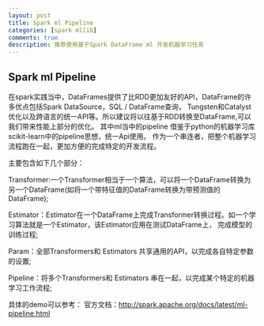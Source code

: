```yaml
---
layout: post
title: Spark ml Pipeline
categories: [spark mllib]
comments: true
description: 推荐使用基于Spark DataFrame ml 开发机器学习任务
---
```


## Spark ml Pipeline

在spark实践当中，DataFrames提供了比RDD更加友好的API，DataFrame的许多优点包括Spark DataSource，SQL / DataFrame查询，
Tungsten和Catalyst优化以及跨语言的统一API等。所以建议将以往基于RDD转换至DataFrame,可以我们带来性能上部分的优化。
其中ml当中的pipeline 借鉴于python的机器学习库scikit-learn中的pipeline思想，统一Api使用。
作为一个串连者，把整个机器学习流程跑在一起，更加方便的完成特定的开发流程。

主要包含如下几个部分：

Transformer:一个Transformer相当于一个算法，可以将一个DataFrame转换为另一个DataFrame(如将一个带特征值的DataFrame转换为带预测值的DataFrame);

Estimator：Estimator在一个DataFrame上完成Transformer转换过程。如一个学习算法就是一个Estimator，该Estimator应用在测试DataFrame上，
            完成模型的训练过程;

Param：全部Transformers和 Estimators 共享通用的API，以完成各自特定参数的设置;

Pipeline：将多个Transformers和 Estimators 串在一起，以完成某个特定的机器学习工作流程;


具体的demo可以参考：
官方文档：http://spark.apache.org/docs/latest/ml-pipeline.html
